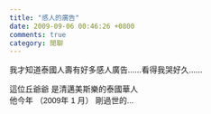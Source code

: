 ```yaml
---
title: "感人的廣告"
date: 2009-09-06 00:46:26 +0800
comments: true
category: 閒聊
---
```

<p>我才知道泰國人壽有好多感人廣告&hellip;&hellip;看得我哭好久&hellip;&hellip;</p><p><object height="344" width="425" data="http://www.youtube.com/v/W25pBPWG75I&amp;hl=zh_TW&amp;fs=1&amp;" type="application/x-shockwave-flash"><param name="allowFullScreen" value="true" /><param name="allowscriptaccess" value="always" /><param name="src" value="http://www.youtube.com/v/W25pBPWG75I&amp;hl=zh_TW&amp;fs=1&amp;" /></object></p><p><object height="344" width="425" data="http://www.youtube.com/v/H2Z73q2jzl0&amp;hl=zh_TW&amp;fs=1&amp;" type="application/x-shockwave-flash"><param name="allowFullScreen" value="true" /><param name="allowscriptaccess" value="always" /><param name="src" value="http://www.youtube.com/v/H2Z73q2jzl0&amp;hl=zh_TW&amp;fs=1&amp;" /></object></p><p><span style="font-family: Arial;">這位丘爺爺 是清邁美斯樂的泰國華人<br />他今年 （2009年﻿ 1 月） 剛過世的...</span></p><p><object height="344" width="425" data="http://www.youtube.com/v/TuXqSMPwPg8&amp;hl=zh_TW&amp;fs=1&amp;" type="application/x-shockwave-flash"><param name="allowFullScreen" value="true" /><param name="allowscriptaccess" value="always" /><param name="src" value="http://www.youtube.com/v/TuXqSMPwPg8&amp;hl=zh_TW&amp;fs=1&amp;" /></object></p><p><object height="344" width="425" data="http://www.youtube.com/v/2XJMIyBvVjA&amp;hl=zh_TW&amp;fs=1&amp;" type="application/x-shockwave-flash"><param name="allowFullScreen" value="true" /><param name="allowscriptaccess" value="always" /><param name="src" value="http://www.youtube.com/v/2XJMIyBvVjA&amp;hl=zh_TW&amp;fs=1&amp;" /></object></p><p><object height="344" width="425" data="http://www.youtube.com/v/sudjFepUm_4&amp;hl=zh_TW&amp;fs=1&amp;" type="application/x-shockwave-flash"><param name="allowFullScreen" value="true" /><param name="allowscriptaccess" value="always" /><param name="src" value="http://www.youtube.com/v/sudjFepUm_4&amp;hl=zh_TW&amp;fs=1&amp;" /></object></p><p><object height="344" width="425" data="http://www.youtube.com/v/gVg9naeGrno&amp;hl=zh_TW&amp;fs=1&amp;" type="application/x-shockwave-flash"><param name="allowFullScreen" value="true" /><param name="allowscriptaccess" value="always" /><param name="src" value="http://www.youtube.com/v/gVg9naeGrno&amp;hl=zh_TW&amp;fs=1&amp;" /></object></p>
